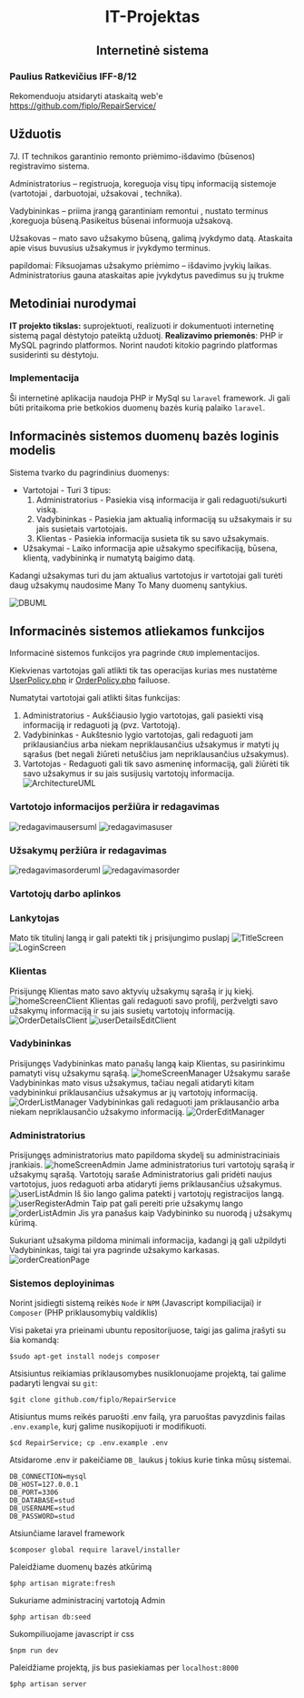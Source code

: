 # <p style="text-align: center;">IT-Projektas</p>
## <p style="text-align: center;">Internetinė sistema</p>
### Paulius Ratkevičius IFF-8/12

Rekomenduoju atsidaryti ataskaitą web'e https://github.com/fiplo/RepairService/

## Užduotis

7J. IT technikos garantinio remonto priėmimo-išdavimo (būsenos) registravimo sistema.

Administratorius – registruoja, koreguoja visų tipų informaciją sistemoje (vartotojai , darbuotojai, užsakovai , technika).

Vadybininkas – priima įrangą garantiniam remontui , nustato terminus ,koreguoja būseną.Pasikeitus būsenai informuoja užsakovą.

Užsakovas – mato savo užsakymo būseną, galimą įvykdymo datą.
Ataskaita apie visus buvusius užsakymus ir įvykdymo terminus.

papildomai: Fiksuojamas užsakymo priėmimo – išdavimo įvykių laikas.
Administratorius gauna ataskaitas apie įvykdytus pavedimus su jų trukme
## Metodiniai nurodymai
**IT projekto tikslas:** suprojektuoti, realizuoti ir dokumentuoti internetinę sistemą pagal dėstytojo pateiktą užduotį.
**Realizavimo priemonės**: PHP ir MySQL pagrindo platformos. Norint naudoti kitokio pagrindo platformas susiderinti su dėstytoju.

### Implementacija
Ši internetinė aplikacija naudoja PHP ir MySql su `laravel` framework.
Ji gali būti pritaikoma prie betkokios duomenų bazės kurią palaiko `laravel`.
## Informacinės sistemos duomenų bazės loginis modelis
Sistema tvarko du pagrindinius duomenys:
* Vartotojai - Turi 3 tipus:
    1. Administratorius - Pasiekia visą informacija ir gali redaguoti/sukurti viską.
    2. Vadybininkas - Pasiekia jam aktualią informaciją su užsakymais ir su jais susietais vartotojais.
    3. Klientas - Pasiekia informacija susieta tik su savo užsakymais.
* Užsakymai - Laiko informacija apie užsakymo specifikaciją, būsena, klientą, vadybininką ir numatytą baigimo datą.

Kadangi užsakymas turi du jam aktualius vartotojus ir vartotojai gali turėti daug užsakymų naudosime Many To Many duomenų santykius.

![DBUML](http://www.plantuml.com/plantuml/png/RP3FJW913CRlynJD7i4bw94eGUN2WNWGpwGm3OxPcPtCdn1ZV7TRbc6pu9pQNwVjrsyH4uQKRGFB5wNQtHVj4tn42l2ZW5zjDCnWvPBYc2oQXjFt58mx2F4Oux4DUW0TMXg0zEq5oDYDXAEwdbyo-Q1-BxizXTWwRBQQ4c-BHOSCxMSAQJ2cM-e_MqSksns5efjfvcNRoodzDfREXTpTU_qDQYx_t_ScXI9jrLiqFdLS6p3M5FS3q1uTXRCbabjqU1YGVI1CfBUO62uv59YzleKKax4dBCLIOAqMFLJ5vZY3DVf7bacywEwiPLu1HYX_vA0fFCtXMLlZ5DnBlEwaANYGxBKnr3cXf0kgwMGogg2kIzGvCuDD3aQf1JcTRVC7)


## Informacinės sistemos atliekamos funkcijos

Informacinė sistemos funkcijos yra pagrinde `CRUD` implementacijos.

Kiekvienas vartotojas gali atlikti tik tas operacijas kurias mes nustatėme [UserPolicy.php](app/Policies/UserPolicy.php) ir [OrderPolicy.php](app/Policies/OrderPolicy.php) failuose.

Numatytai vartotojai gali atlikti šitas funkcijas:
1. Administratorius - Aukščiausio lygio vartotojas, gali pasiekti visą informaciją ir redaguoti ją (pvz. Vartotoją).
2. Vadybininkas - Aukštesnio lygio vartotojas, gali redaguoti jam priklausiančius arba niekam nepriklausančius užsakymus ir matyti jų sąrašus (bet negali žiūreti netuščius jam nepriklausančius užsakymus).
3. Vartotojas - Redaguoti gali tik savo asmeninę informaciją, gali žiūrėti tik savo užsakymus ir su jais susijusių vartotojų informacija.
![ArchitectureUML](http://www.plantuml.com/plantuml/png/TP71Ri8m343l_eg84nnweDpGDC41QRjk6dVJc2wYJLZYCg5jlxRR_cjkcmKAevVApo-E7Iy2e-Uchg2YBIjsoflobPKsdWespi9ygMjZJM2FxBnfmbnXK2XGSclKnuraxGvxNgF5aZpCNtw-0-xS8VAYCcHPS23VWIQ8jSTY9xhQo9-iLX-Wv9DKWO7Kw8dArX-rlgToUfLTlJLcNqlXFoKVAYjjE5KW2QRN-LGZIJbyfSwstbacgoywMnjwVxG7PmeAtRc3WEbD9odvJUN117R-cCpPq5mM1Utvl1osvB-1elJCo9HccibC89fNTvzP5jUNuhIs4uaBWt4tsQI7utZf1A2heBBilj_C8CnFONprOPm3n0jR5Dyk4K5fk3CjZW5zO-bWVWbci22hcxhw1G00)
### Vartotojo informacijos peržiūra ir redagavimas
![redagavimausersuml](http://www.plantuml.com/plantuml/png/ZL9DRbCn4Dxx52Drqqg80xmiA58HGXG94L7M4-oq4__uOO-37dfNu00iMIF12UWgkHTZ9_0A96gpYEPvxE_dcpdFZ8cBTsfyPnPNP3wEgXsfxZMo8KleCSDQJYB7LOGN5pCL8Xj8T7t37LpjE-Y18_IeCGrCiFdH9nGWWc1IWta4lKcwH8tUr1BUlhbKuuchCDS9X_7POvXJPkDnLDsSIjXyhkJmQfX_S52sjzPXoJZx_MZXYXbRK-u_JxYzfV2NMCopemIqXDEd2MWzs0W2J1gVd07Vc02dZDIVAP3Vb4dzEkafs6xpNQY-OXPZpQ6GrAObvvHnsHnuA56cgAF7EpbIMCRayJsjn949cfRJ19gwxK_QVai4g3q5aPsGOwAI0TFYBb36jVI3nNp0G7TfI4imDKSVXOHiYKmWITgoLtuiejghGYxa1K9J2rmIxUFAExPsxN_BKrulw-sO6q1ScHtddyHgqTotwi1acmkHu4qOigoLDKxSa5IWvNI1dpPVxlVni77VQsE_Z8SyrCaVnvWs03bWML5W50jra_vPXIcGtN_csAjpgOjtlm00)
![redagavimasuser](https://your.weebsh.it/1VeUE2Qa.gif)
### Užsakymų peržiūra ir redagavimas
![redagavimasorderuml](http://www.plantuml.com/plantuml/png/ZLBDYXD14BxFKnJiPHV41vWSN655n1N4O3pNs9LiPVfdxAvMHkOLV02FUnRq2SmfyrxMTAA9cB3c46gwgx-Vh-ew2KR9pbR3EseMJ9-6gXnLzMiKufRH8UHnax3jNO0NDxFA1o68lBgJ6XRQ6YIiqO44wD1Wx8LX-wEBg3WCdc91UGGTHPE3GKTJ2M_Vt5R3XPrWLX7xuTbZc7CISZXKzPopttuftA_w-GSxAMWjveIptuyQcsaebzh_FEAuOQ_zIXtHhq82yXBxsLaENiBbqmZyiMy3A3ORV785SaSUBWMvkwf0VuTKfg-BZdrRRxyhspqczLPCfbcvRDdQYcoY4myrp1XCE9R7VXcYm_UyLa_a3IyF8oZYnfyyVeiCQ1nxLHrHGkIS06DpF985chvXhyemdN1GtnARSLEoT45fkCr163JDDk-bdycet4rIRlG5Gj4BaYFlyqexjjBsh-T3O2-dxf0AG5ZJZlDFP5DH_9Vgn7IB2vNWoFT90sp9gXlM2eoUDlXv-_LX7m_E-_zix1Vob0URw2p6yGgWUCnhzhBRXl4-_BqCXq1s_qb2LrrhdPtz1G00)
![redagavimasorder](https://your.weebsh.it/I9OCkG94.gif)
### Vartotojų darbo aplinkos

### Lankytojas
Mato tik titulinį langą ir gali patekti tik į prisijungimo puslapį
![TitleScreen](https://your.weebsh.it/2NsM7C5W.png)
![LoginScreen](https://your.weebsh.it/onE8uQJI.png)
### Klientas
Prisijungę Klientas mato savo aktyvių užsakymų sąrašą ir jų kiekį.
![homeScreenClient](https://your.weebsh.it/u5P64IhP.png)
Klientas gali redaguoti savo profilį, peržvelgti savo užsakymų informaciją ir su jais susietų vartotojų informaciją.
![OrderDetailsClient](https://your.weebsh.it/W8LW2KDM.png)
![userDetailsEditClient](https://your.weebsh.it/ubYvmRQz.gif)
### Vadybininkas
Prisijungęs Vadybininkas mato panašų langą kaip Klientas, su pasirinkimu pamatyti visų užsakymu sąrašą.
![homeScreenManager](https://your.weebsh.it/vlOeabjE.png)
Užsakymu saraše Vadybininkas mato visus užsakymus, tačiau negali atidaryti kitam vadybininkui priklausančius užsakymus ar jų vartotojų informaciją.
![OrderListManager](https://your.weebsh.it/63yC1brs.png)
Vadybininkas gali redaguoti jam priklausančio arba niekam nepriklausančio užsakymo informaciją.
![OrderEditManager](https://your.weebsh.it/ZfkBCHtE.gif)

### Administratorius
Prisijungęs administratorius mato papildoma skydelį su administraciniais įrankiais.
![homeScreenAdmin](https://your.weebsh.it/NIHomL6g.png)
Jame administratorius turi vartotojų sąrašą ir užsakymų sąrašą.
Vartotojų saraše Administratorius gali pridėti naujus vartotojus, juos redaguoti arba atidaryti jiems priklausančius užsakymus.
![userListAdmin](https://your.weebsh.it/APGlXlt9.gif)
Iš šio lango galima patekti į vartotojų registracijos langą.
![userRegisterAdmin](https://your.weebsh.it/ZKDjVDmy.png)
Taip pat gali pereiti prie užsakymų lango
![orderListAdmin](https://your.weebsh.it/2kANfO2K.png)
Jis yra panašus kaip Vadybininko su nuorodą į užsakymų kūrimą.

Sukuriant užsakyma pildoma minimali informacija, kadangi ją gali užpildyti Vadybininkas, taigi tai yra pagrinde užsakymo karkasas.
![orderCreationPage](https://your.weebsh.it/eyYHMtdw.png)

### Sistemos deployinimas

Norint įsidiegti sistemą reikės `Node` ir `NPM` (Javascript kompiliacijai) ir `Composer` (PHP priklausomybių valdiklis)

Visi paketai yra prieinami ubuntu repositorijuose, taigi jas galima įrašyti su šia komandą:

`$sudo apt-get install nodejs composer`

Atsisiuntus reikiamias priklausomybes nusiklonuojame projektą, tai galime padaryti lengvai su `git`:

`$git clone github.com/fiplo/RepairService`

Atisiuntus mums reikės paruošti .env failą, yra paruoštas pavyzdinis failas `.env.example`, kurį galime nusikopijuoti ir modifikuoti.

`$cd RepairService; cp .env.example .env`

Atsidarome .env ir pakeičiame `DB_` laukus į tokius kurie tinka mūsų sistemai.
```
DB_CONNECTION=mysql
DB_HOST=127.0.0.1
DB_PORT=3306
DB_DATABASE=stud
DB_USERNAME=stud
DB_PASSWORD=stud
```

Atsiunčiame laravel framework

`$composer global require laravel/installer`

Paleidžiame duomenų bazės atkūrimą

`$php artisan migrate:fresh`

Sukuriame administracinį vartotoją Admin

`$php artisan db:seed`

Sukompiliuojame javascript ir css

`$npm run dev`

Paleidžiame projektą, jis bus pasiekiamas per `localhost:8000`

`$php artisan server`
